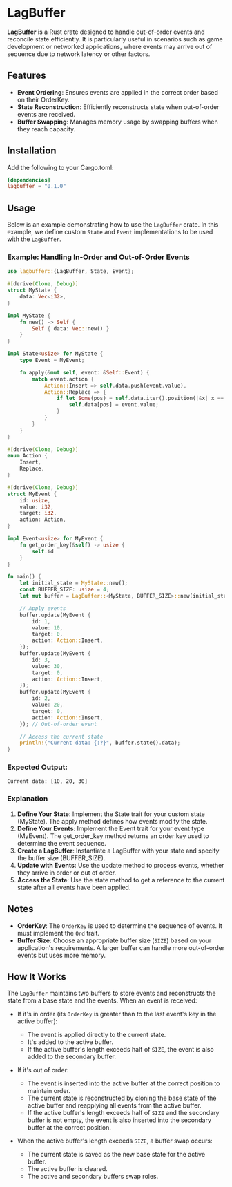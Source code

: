 # LagBuffer

**LagBuffer** is a Rust crate designed to handle out-of-order events and reconcile state efficiently. It is particularly useful in scenarios such as game development or networked applications, where events may arrive out of sequence due to network latency or other factors.

## Features

- **Event Ordering**: Ensures events are applied in the correct order based on their OrderKey.
- **State Reconstruction**: Efficiently reconstructs state when out-of-order events are received.
- **Buffer Swapping**: Manages memory usage by swapping buffers when they reach capacity.

## Installation

Add the following to your Cargo.toml:

```toml
[dependencies]
lagbuffer = "0.1.0"
```

## Usage

Below is an example demonstrating how to use the `LagBuffer` crate. In this example, we define custom `State` and `Event` implementations to be used with the `LagBuffer`.

### Example: Handling In-Order and Out-of-Order Events

```rust
use lagbuffer::{LagBuffer, State, Event};

#[derive(Clone, Debug)]
struct MyState {
    data: Vec<i32>,
}

impl MyState {
    fn new() -> Self {
        Self { data: Vec::new() }
    }
}

impl State<usize> for MyState {
    type Event = MyEvent;

    fn apply(&mut self, event: &Self::Event) {
        match event.action {
            Action::Insert => self.data.push(event.value),
            Action::Replace => {
                if let Some(pos) = self.data.iter().position(|&x| x == event.target) {
                    self.data[pos] = event.value;
                }
            }
        }
    }
}

#[derive(Clone, Debug)]
enum Action {
    Insert,
    Replace,
}

#[derive(Clone, Debug)]
struct MyEvent {
    id: usize,
    value: i32,
    target: i32,
    action: Action,
}

impl Event<usize> for MyEvent {
    fn get_order_key(&self) -> usize {
        self.id
    }
}

fn main() {
    let initial_state = MyState::new();
    const BUFFER_SIZE: usize = 4;
    let mut buffer = LagBuffer::<MyState, BUFFER_SIZE>::new(initial_state);

    // Apply events
    buffer.update(MyEvent {
        id: 1,
        value: 10,
        target: 0,
        action: Action::Insert,
    });
    buffer.update(MyEvent {
        id: 3,
        value: 30,
        target: 0,
        action: Action::Insert,
    });
    buffer.update(MyEvent {
        id: 2,
        value: 20,
        target: 0,
        action: Action::Insert,
    }); // Out-of-order event

    // Access the current state
    println!("Current data: {:?}", buffer.state().data);
}
```

### Expected Output:

```
Current data: [10, 20, 30]
```

### Explanation
1) **Define Your State**: Implement the State trait for your custom state (MyState). The apply method defines how events modify the state.
2) **Define Your Events**: Implement the Event trait for your event type (MyEvent). The get_order_key method returns an order key used to determine the event sequence.
3) **Create a LagBuffer**: Instantiate a LagBuffer with your state and specify the buffer size (BUFFER_SIZE).
4) **Update with Events**: Use the update method to process events, whether they arrive in order or out of order.
5) **Access the State**: Use the state method to get a reference to the current state after all events have been applied.


## Notes
- **OrderKey**: The `OrderKey` is used to determine the sequence of events. It must implement the `Ord` trait.
- **Buffer Size**: Choose an appropriate buffer size (`SIZE`) based on your application's requirements. A larger buffer can handle more out-of-order events but uses more memory.

## How It Works

The `LagBuffer` maintains two buffers to store events and reconstructs the state from a base state and the events. When an event is received:

- If it's in order (its `OrderKey` is greater than to the last event's key in the active buffer):
  - The event is applied directly to the current state.
  - It's added to the active buffer.
  - If the active buffer's length exceeds half of `SIZE`, the event is also added to the secondary buffer.

- If it's out of order:
  - The event is inserted into the active buffer at the correct position to maintain order.
  - The current state is reconstructed by cloning the base state of the active buffer and reapplying all events from the active buffer.
  - If the active buffer's length exceeds half of `SIZE` and the secondary buffer is not empty, the event is also inserted into the secondary buffer at the correct position.

- When the active buffer's length exceeds `SIZE`, a buffer swap occurs:
  - The current state is saved as the new base state for the active buffer.
  - The active buffer is cleared.
  - The active and secondary buffers swap roles.
